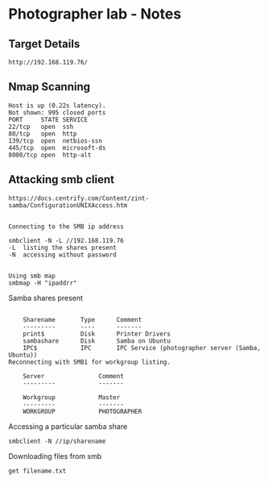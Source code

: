 # Photographer lab - Notes

## Target Details
```
http://192.168.119.76/
```

## Nmap Scanning 
```
Host is up (0.22s latency).
Not shown: 995 closed ports
PORT     STATE SERVICE
22/tcp   open  ssh
80/tcp   open  http
139/tcp  open  netbios-ssn
445/tcp  open  microsoft-ds
8000/tcp open  http-alt
```

## Attacking smb client
```
https://docs.centrify.com/Content/zint-samba/ConfigurationUNIXAccess.htm


Connecting to the SMB ip address

smbclient -N -L //192.168.119.76
-L  listing the shares present
-N  accessing without password


Using smb map
smbmap -H "ipaddrr"
```

Samba shares present
```

	Sharename       Type      Comment
	---------       ----      -------
	print$          Disk      Printer Drivers
	sambashare      Disk      Samba on Ubuntu
	IPC$            IPC       IPC Service (photographer server (Samba, Ubuntu))
Reconnecting with SMB1 for workgroup listing.

	Server               Comment
	---------            -------

	Workgroup            Master
	---------            -------
	WORKGROUP            PHOTOGRAPHER

```

Accessing a particular samba share
```
smbclient -N //ip/sharename
```

Downloading files from smb
```
get filename.txt
```